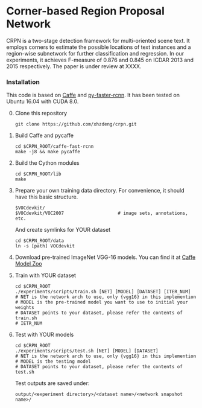 # Corner-based Region Proposal Network

CRPN is a two-stage detection framework for multi-oriented scene text. It employs corners to estimate the possible locations of text instances and a region-wise subnetwork for further classification and regression. In our experiments, it achieves F-measure of 0.876 and 0.845 on ICDAR 2013 and 2015 respectively. The paper is under review at XXXX.


### Installation

This code is based on [Caffe](https://github.com/BVLC/caffe) and [py-faster-rcnn](https://github.com/rbgirshick/py-faster-rcnn). It has been tested on Ubuntu 16.04 with CUDA 8.0.

0. Clone this repository
    ```
    git clone https://github.com/xhzdeng/crpn.git
    ```

1. Build Caffe and pycaffe 
    ```
    cd $CRPN_ROOT/caffe-fast-rcnn
    make -j8 && make pycaffe
    ```

2. Build the Cython modules
    ```
    cd $CRPN_ROOT/lib
    make
    ```

3. Prepare your own training data directory. For convenience, it should have this basic structure.
	```
	$VOCdevkit/
  	$VOCdevkit/VOC2007                    # image sets, annotations, etc. 
    ```
   And create symlinks for YOUR dataset
    ```
    cd $CRPN_ROOT/data
    ln -s [path] VOCdevkit
    ```

4. Download pre-trained ImageNet VGG-16 models. You can find it at [Caffe Model Zoo](https://github.com/BVLC/caffe/wiki/Model-Zoo)

5. Train with YOUR dataset
    ```
    cd $CRPN_ROOT
    ./experiments/scripts/train.sh [NET] [MODEL] [DATASET] [ITER_NUM]
    # NET is the network arch to use, only {vgg16} in this implemention
    # MODEL is the pre-trained model you want to use to initial your weights
    # DATASET points to your dataset, please refer the contents of train.sh
    # IETR_NUM 
    ```

6. Test with YOUR models
    ```
    cd $CRPN_ROOT
    ./experiments/scripts/test.sh [NET] [MODEL] [DATASET]
    # NET is the network arch to use, only {vgg16} in this implemention
    # MODEL is the testing model
    # DATASET points to your dataset, please refer the contents of test.sh
    ```
    Test outputs are saved under:
    ```
    output/<experiment directory>/<dataset name>/<network snapshot name>/
    ```

